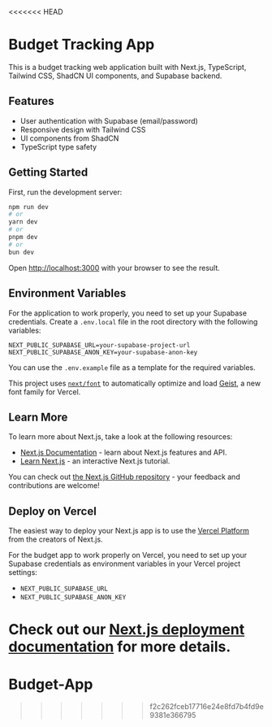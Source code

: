 <<<<<<< HEAD
# Budget Tracking App

This is a budget tracking web application built with Next.js, TypeScript, Tailwind CSS, ShadCN UI components, and Supabase backend.

## Features

- User authentication with Supabase (email/password)
- Responsive design with Tailwind CSS
- UI components from ShadCN
- TypeScript type safety

## Getting Started

First, run the development server:

```bash
npm run dev
# or
yarn dev
# or
pnpm dev
# or
bun dev
```

Open [http://localhost:3000](http://localhost:3000) with your browser to see the result.

## Environment Variables

For the application to work properly, you need to set up your Supabase credentials. Create a `.env.local` file in the root directory with the following variables:

```env
NEXT_PUBLIC_SUPABASE_URL=your-supabase-project-url
NEXT_PUBLIC_SUPABASE_ANON_KEY=your-supabase-anon-key
```

You can use the `.env.example` file as a template for the required variables.

This project uses [`next/font`](https://nextjs.org/docs/app/building-your-application/optimizing/fonts) to automatically optimize and load [Geist](https://vercel.com/font), a new font family for Vercel.

## Learn More

To learn more about Next.js, take a look at the following resources:

- [Next.js Documentation](https://nextjs.org/docs) - learn about Next.js features and API.
- [Learn Next.js](https://nextjs.org/learn) - an interactive Next.js tutorial.

You can check out [the Next.js GitHub repository](https://github.com/vercel/next.js) - your feedback and contributions are welcome!

## Deploy on Vercel

The easiest way to deploy your Next.js app is to use the [Vercel Platform](https://vercel.com/new?utm_medium=default-template&filter=next.js&utm_source=create-next-app&utm_campaign=create-next-app-readme) from the creators of Next.js.

For the budget app to work properly on Vercel, you need to set up your Supabase credentials as environment variables in your Vercel project settings:

- `NEXT_PUBLIC_SUPABASE_URL`
- `NEXT_PUBLIC_SUPABASE_ANON_KEY`

Check out our [Next.js deployment documentation](https://nextjs.org/docs/app/building-your-application/deploying) for more details.
=======
# Budget-App
>>>>>>> f2c262fceb17716e24e8fd7b4fd9e9381e366795
